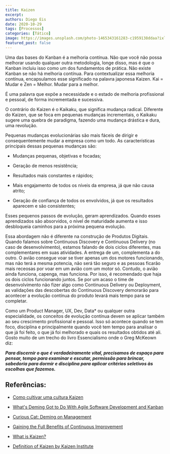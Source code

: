 ```yaml
---
title: Kaizen
excerpt:
authors: Diego Eis
date: 2020-10-29
tags: [Processos]
categories: [Tático]
image: https://images.unsplash.com/photo-1465343161283-c1959138ddaa?ixlib=rb-1.2.1&ixid=eyJhcHBfaWQiOjEyMDd9&auto=format&fit=crop&w=2850&q=80
featured_post: false
---
```


Uma das bases do Kanban é a melhoria contínua. Não que você não possa
melhorar usando qualquer outra metodologia, longe disso, mas é que o
Kanban incluiu isso como um dos fundamentos de prática. Não existe
Kanban se não há melhoria contínua. Para contextualizar essa melhoria
contínua, encapsulamos esse significado na palavra japonesa Kaizen. Kai
= Mudar e Zen = Melhor. Mudar para a melhor.

É uma palavra que expõe a necessidade e o estado de melhoria
profissional e pessoal, de forma incrementada e sucessiva.

O contrário do Kaizen é o Kaikaku, que significa mudança radical.
Diferente do Kaizen, que se foca em pequenas mudanças incrementais, o
Kaikaku sugere uma quebra de paradigma, fazendo uma mudança drástica e
dura, uma revolução.

Pequenas mudanças evolucionárias são mais fáceis de dirigir e
consequentemente mudar a empresa como um todo. As características
principais dessas pequenas mudanças são:

-   Mudanças pequenas, objetivas e focadas;

-   Geração de menos resistência;

-   Resultados mais constantes e rápidos;

-   Mais engajamento de todos os níveis da empresa, já que não causa
    atrito;

-   Geração de confiança de todos os envolvidos, já que os resultados
    aparecem e são consistentes;

Esses pequenos passos de evolução, geram aprendizados. Quando esses
aprendizados são absorvidos, o nível de maturidade aumenta e isso
desbloqueia caminhos para a próxima pequena evolução.

Essa abordagem não é diferente na construção de Produtos Digitais.
Quando falamos sobre Continuous Discovery e Continuous Delivery (no caso
de desenvolvimento), estamos falando de dois ciclos diferentes, mas
complementares em suas atividades. A entrega de um, complementa a do
outro. O avião consegue voar se tiver apenas um dos motores funcionando,
mas não terá a mesma potencia, não será tão seguro e as pessoas ficarão
mais receosas por voar em um avião com um motor só. Contudo, o avião
ainda funciona, capenga, mas funciona. Por isso, é recomendado que haja
os dois ciclos funcionando juntos. Se por um acaso o time de
desenvolvimento não fizer algo como Continuous Delivery ou Deployment,
as validações das descobertas do Continuous Discovery demorarão para
acontecer a evolução contínua do produto levará mais tempo para se
completar.

Como um Product Manager, UX, Dev, Data\* ou qualquer outra
especialidade, os conceitos de evolução contínua devem se aplicar também
ao seu crescimento profissional e pessoal. Isso só acontece quando se
tem foco, disciplina e principalmente quando você tem tempo para
analisar o que já foi feito, o que já foi melhorado e quais os
resultados obtidos até ali. Gosto muito de um trecho do livro
Essencialismo onde o Greg McKeown diz:

***Para discernir o que é verdadeiramente vital, precisamos de espaço
para pensar, tempo para examinar e escutar, permissão para brincar,
sabedoria para dormir e disciplina para aplicar critérios seletivos às
escolhas que fazemos.***

Referências:
-----------

-   [Como cultivar uma cultura
    Kaizen](https://blog.andrefaria.com/como-cultivar-uma-cultura-kaizen-por-rodrigoy)

-   [What's Deming Got to Do With Agile Software Development and
    Kanban](https://blog.deming.org/2013/07/whats-deming-got-to-do-with-agile-software-development-and-kanban/)

-   [Curious Cat: Deming on
    Management](https://curiouscat.com/management/deming/)

-   [Gaining the Full Benefits of Continuous
    Improvement](https://www.mindtools.com/pages/article/newSTR_97.htm)

-   [What is Kaizen?](https://www.kanbanchi.com/what-is-kaizen)

-   [Definition of Kaizen by Kaizen
    Institute](https://www.kaizen.com/what-is-kaizen.html)